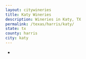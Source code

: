 ```yaml
---
layout: citywineries
title: Katy Wineries
description: Wineries in Katy, TX
permalink: /texas/harris/katy/
state: tx
county: harris
city: katy
---
```

-

